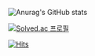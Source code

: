 ![Anurag's GitHub stats](https://github-readme-stats-woodywarhol9.vercel.app/api?username=woodywarhol9&show_icons=true&theme=dark)

[![Solved.ac 프로필](http://mazassumnida.wtf/api/mini/generate_badge?boj=woodywarhol9)](https://solved.ac/woodywarhol9)

[![Hits](https://hits.seeyoufarm.com/api/count/incr/badge.svg?url=https%3A%2F%2Fgithub.com%2FWoodywarhol9%2Fwoodywarhol9&count_bg=%2379C83D&title_bg=%23555555&icon=&icon_color=%23E7E7E7&title=hits&edge_flat=false)](https://hits.seeyoufarm.com)
